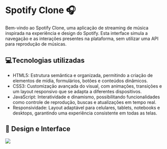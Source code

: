 <h1>Spotify Clone 🎧</h1>

Bem-vindo ao Spotify Clone, uma aplicação de streaming de música inspirada na experiência e design do Spotify.
Esta interface simula a navegação e as interações presentes na plataforma, sem utilizar uma API para reprodução de músicas.

<h2>💻Tecnologias utilizadas</h2>
<ul>

<li>HTML5: Estrutura semântica e organizada, permitindo a criação de elementos de mídia, formulários, botões e conteúdos dinâmicos.

<li>CSS3: Customização avançada do visual, com animações, transições e um layout responsivo que se adapta a diferentes dispositivos.

<li>JavaScript: Interatividade e dinamismo, possibilitando funcionalidades como controle de reprodução, buscas e atualizações em tempo real.

<li>Responsividade: Layout adaptável para celulares, tablets, notebooks e desktops, garantindo uma experiência consistente em todas as telas.
</ul>
<h2>🎨 Design e Interface</h2>
<img src="[https://suellenrosana.github.io/spotify-clone/](https://github.com/Suellenrosana/spotify-clone/blob/main/src/assets/icons/screen-Spotify.png?raw=true)">
